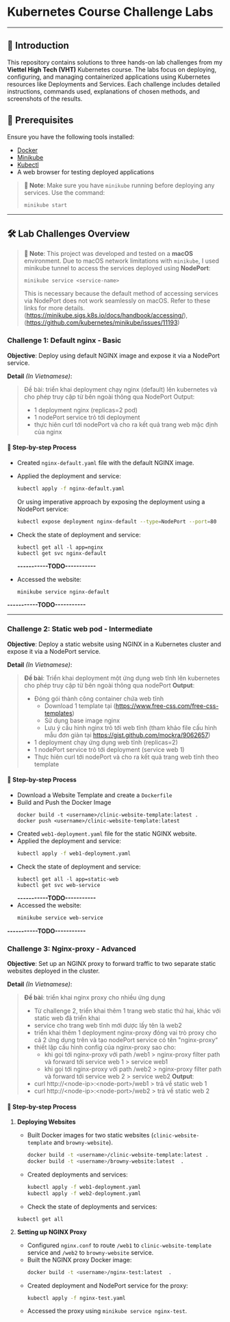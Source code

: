 # Kubernetes Course Challenge Labs
---
## 🚀 Introduction
This repository contains solutions to three hands-on lab challenges from my **Viettel High Tech (VHT)** Kubernetes course. The labs focus on deploying, configuring, and managing containerized applications using Kubernetes resources like Deployments and Services. Each challenge includes detailed instructions, commands used, explanations of chosen methods, and screenshots of the results.

## 🔧 Prerequisites
Ensure you have the following tools installed:
- [Docker](https://www.docker.com/)
- [Minikube](https://minikube.sigs.k8s.io/docs/start/)
- [Kubectl](https://kubernetes.io/docs/tasks/tools/)
- A web browser for testing deployed applications
> **📝 Note**: Make sure you have `minikube` running before deploying any services. Use the command:
> ```bash
> minikube start
> ```
---

## 🛠️ Lab Challenges Overview
> **📝 Note**: This project was developed and tested on a **macOS** environment. Due to macOS network limitations with `minikube`, I used minikube tunnel to access the services deployed using **NodePort**:
> ```
> minikube service <service-name> 
> ```
>  This is necessary because the default method of accessing services via NodePort does not work seamlessly on macOS. Refer to these links for more details.
> (https://minikube.sigs.k8s.io/docs/handbook/accessing/), (https://github.com/kubernetes/minikube/issues/11193)


### Challenge 1: Default nginx - Basic
**Objective**: Deploy using default NGINX image and expose it via a NodePort service.

**Detail** *(In Vietnamese)*:

> Đề bài: triển khai deployment chạy nginx (default) lên kubernetes và cho phép truy cập từ bên ngoài thông qua NodePort
> Output:
> - 1 deployment nginx (replicas=2 pod)
> - 1 nodePort service trỏ tới deployment
> - thực hiên curl tới nodePort và cho ra kết quả trang web mặc định của nginx

#### 📝 Step-by-step Process

   - Created `nginx-default.yaml` file with the default NGINX image.
   - Applied the deployment and service:
     ```bash
     kubectl apply -f nginx-default.yaml
     ```
     
     Or using imperative approach by exposing the deployment using a NodePort service:
     ```bash
     kubectl expose deployment nginx-default --type=NodePort --port=80
     ```
  - Check the state of deployment and service:
    ```
    kubectl get all -l app=nginx
    kubectl get svc nginx-default
    ```

    **-----------TODO-----------**
    
   - Accessed the website:
     ```bash
     minikube service nginx-default
     ```

   **-----------TODO-----------**


---

### Challenge 2: Static web pod - Intermediate
**Objective**: Deploy a static website using NGINX in a Kubernetes cluster and expose it via a NodePort service.

**Detail** *(In Vietnamese)*:

> **Đề bài**: Triển khai deployment một ứng dụng web tĩnh lên kubernetes cho phép truy cập từ bên ngoài thông qua nodePort
> **Output**:
> - Đóng gói thành công container chứa web tĩnh
>   - Download 1 template tại (https://www.free-css.com/free-css-templates)
>   - Sử dụng base image nginx
>   - Lưu ý cấu hình nginx trỏ tới web tĩnh (tham khảo file cấu hình mẫu đơn giản
    tại https://gist.github.com/mockra/9062657)
> - 1 deployment chạy ứng dụng web tĩnh (replicas=2)
> - 1 nodePort service trỏ tới deployment (service web 1)
> - Thực hiên curl tới nodePort và cho ra kết quả trang web tĩnh theo template


#### 📝 Step-by-step Process
   - Download a Website Template and create a `Dockerfile`
   - Build and Push the Docker Image
     ```
     docker build -t <username>/clinic-website-template:latest .
     docker push <username>/clinic-website-template:latest
     ```
   - Created `web1-deployment.yaml` file for the static NGINX website.
   - Applied the deployment and service:
     ```bash
     kubectl apply -f web1-deployment.yaml
     ```
  - Check the state of deployment and service:
    ```
    kubectl get all -l app=static-web
    kubectl get svc web-service
    ```
    **-----------TODO-----------**
  - Accessed the website:
    ```bash
    minikube service web-service
    ```
   
   **-----------TODO-----------**
     




### Challenge 3: Nginx-proxy - Advanced
**Objective**: Set up an NGINX proxy to forward traffic to two separate static websites deployed in the cluster.

**Detail** *(In Vietnamese)*:

> **Đề bài**: triển khai nginx proxy cho nhiều ứng dụng
> - Từ challenge 2, triển khai thêm 1 trang web static thứ hai, khác với static web đã triển khai
> - service cho trang web tĩnh mới được lấy tên là web2
> - triển khai thêm 1 deployment nginx-proxy đóng vai trò proxy cho cả 2 ứng dụng trên và tạo nodePort service có tên "nginx-proxy“
> - thiết lập cấu hình config của nginx-proxy sao cho:
>   - khi gọi tới nginx-proxy với path /web1 > nginx-proxy filter path và forward tới service web 1 > service web1
>   - khi gọi tới nginx-proxy với path /web2 > nginx-proxy filter path và forward tới service web 2 > service web2
> **Output**:
> - curl http://\<node-ip>:\<node-port>/web1 > trả về static web 1
> - curl http://\<node-ip>:\<node-port>/web2 > trả về static web 2

#### 📝 Step-by-step Process
1. **Deploying Websites**
   - Built Docker images for two static websites (`clinic-website-template` and `browny-website`).
     ```bash
     docker build -t <username>/clinic-website-template:latest .
     docker build -t <username>/browny-website:latest  .
     ```
   - Created deployments and services:
     ```bash
     kubectl apply -f web1-deployment.yaml
     kubectl apply -f web2-deployment.yaml
     ```
   - Check the state of deployments and services:
    ```
    kubectl get all
    ```

2. **Setting up NGINX Proxy**
   - Configured `nginx.conf` to route `/web1` to `clinic-website-template` service and `/web2` to `browny-website` service.
   - Built the NGINX proxy Docker image:
     ```bash
     docker build -t <username>/nginx-test:latest  .
     ```
   - Created deployment and NodePort service for the proxy:
     ```bash
     kubectl apply -f nginx-test.yaml
     ```
   - Accessed the proxy using `minikube service nginx-test`.



